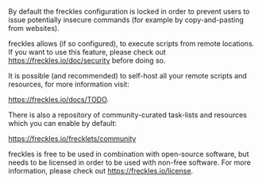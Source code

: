 By default the freckles configuration is locked in order to prevent users to issue potentially insecure commands
(for example by copy-and-pasting from websites).

freckles allows (if so configured), to execute scripts from remote locations. If you want to use this feature,
please check out https://freckles.io/doc/security before doing so.

It is possible (and recommended) to self-host all your remote scripts and resources, for more information visit:

https://freckles.io/docs/TODO.

There is also a repository of community-curated task-lists and resources which you can enable by default:

https://freckles.io/frecklets/community

freckles is free to be used in combination with open-source software, but needs to be licensed in order to be
used with non-free software. For more information, please check out https://freckles.io/license.

